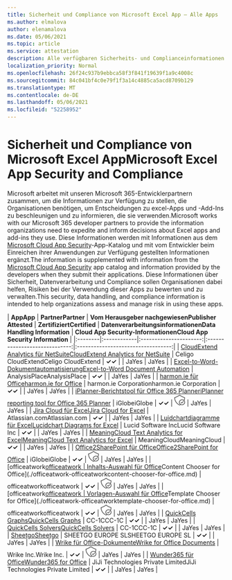 ```yaml
---
title: Sicherheit und Compliance von Microsoft Excel App – Alle Apps
ms.author: elmalova
author: elenamalova
ms.date: 05/06/2021
ms.topic: article
ms.service: attestation
description: Alle verfügbaren Sicherheits- und Complianceinformationen für alle Microsoft Excel-Apps.
localization_priority: Normal
ms.openlocfilehash: 26f24c937b9ebbca58f3f841f19639f1a9c4008c
ms.sourcegitcommit: 84c041bf4c0e79f1f3a14c4885ca5acd8709b129
ms.translationtype: MT
ms.contentlocale: de-DE
ms.lasthandoff: 05/06/2021
ms.locfileid: "52258952"
---
```

# <a name="microsoft-excel-app-security-and-compliance"></a><span data-ttu-id="eb52d-103">Sicherheit und Compliance von Microsoft Excel App</span><span class="sxs-lookup"><span data-stu-id="eb52d-103">Microsoft Excel App Security and Compliance</span></span>

<span data-ttu-id="eb52d-104">Microsoft arbeitet mit unseren Microsoft 365-Entwicklerpartnern zusammen, um die Informationen zur Verfügung zu stellen, die Organisationen benötigen, um Entscheidungen zu excel-Apps und -Add-Ins zu beschleunigen und zu informieren, die sie verwenden.</span><span class="sxs-lookup"><span data-stu-id="eb52d-104">Microsoft works with our Microsoft 365 developer partners to provide the information organizations need to expedite and inform decisions about Excel apps and add-ins they use.</span></span> <span data-ttu-id="eb52d-105">Diese Informationen werden mit Informationen aus dem [Microsoft Cloud App Security](https://www.microsoft.com/en-us/enterprise-mobility-security/cloud-app-security)-App-Katalog und mit vom Entwickler beim Einreichen ihrer Anwendungen zur Verfügung gestellten Informationen ergänzt.</span><span class="sxs-lookup"><span data-stu-id="eb52d-105">The information is supplemented with information from the [Microsoft Cloud App Security](https://www.microsoft.com/en-us/enterprise-mobility-security/cloud-app-security) app catalog and information provided by the developers when they submit their applications.</span></span> <span data-ttu-id="eb52d-106">Diese Informationen über Sicherheit, Datenverarbeitung und Compliance sollen Organisationen dabei helfen, Risiken bei der Verwendung dieser Apps zu bewerten und zu verwalten.</span><span class="sxs-lookup"><span data-stu-id="eb52d-106">This security, data handling, and compliance information is intended to help organizations assess and manage risk in using these apps.</span></span>

| <span data-ttu-id="eb52d-107">**App**</span><span class="sxs-lookup"><span data-stu-id="eb52d-107">**App**</span></span> | <span data-ttu-id="eb52d-108">**Partner**</span><span class="sxs-lookup"><span data-stu-id="eb52d-108">**Partner**</span></span> | <span data-ttu-id="eb52d-109">**Vom Herausgeber nachgewiesen**</span><span class="sxs-lookup"><span data-stu-id="eb52d-109">**Publisher Attested**</span></span> | <span data-ttu-id="eb52d-110">**Zertifiziert**</span><span class="sxs-lookup"><span data-stu-id="eb52d-110">**Certified**</span></span> | <span data-ttu-id="eb52d-111">**Datenverarbeitungsinformationen**</span><span class="sxs-lookup"><span data-stu-id="eb52d-111">**Data Handling Information**</span></span> | <span data-ttu-id="eb52d-112">**Cloud App Security-Informationen**</span><span class="sxs-lookup"><span data-stu-id="eb52d-112">**Cloud App Security Information**</span></span> |
|:--------|:------------|:----------------------:|:-----------------------------:|:----------------------------------:|
| [<span data-ttu-id="eb52d-113">CloudExtend Analytics für NetSuite</span><span class="sxs-lookup"><span data-stu-id="eb52d-113">CloudExtend Analytics for NetSuite</span></span>](./celigo-cloudextend-analytics-for-netsuite.md) | <span data-ttu-id="eb52d-114">Celigo CloudExtend</span><span class="sxs-lookup"><span data-stu-id="eb52d-114">Celigo CloudExtend</span></span> | <span data-ttu-id="eb52d-115">**✓**</span><span class="sxs-lookup"><span data-stu-id="eb52d-115">**✓**</span></span> |  | <span data-ttu-id="eb52d-116">Ja</span><span class="sxs-lookup"><span data-stu-id="eb52d-116">Yes</span></span> | <span data-ttu-id="eb52d-117">Ja</span><span class="sxs-lookup"><span data-stu-id="eb52d-117">Yes</span></span> |
| [<span data-ttu-id="eb52d-118">Excel-to-Word-Dokumentautomatisierung</span><span class="sxs-lookup"><span data-stu-id="eb52d-118">Excel-to-Word Document Automation</span></span>](./analysisplace-excel-to-word-document-automation.md) | <span data-ttu-id="eb52d-119">AnalysisPlace</span><span class="sxs-lookup"><span data-stu-id="eb52d-119">AnalysisPlace</span></span> | <span data-ttu-id="eb52d-120">**✓**</span><span class="sxs-lookup"><span data-stu-id="eb52d-120">**✓**</span></span> |  | <span data-ttu-id="eb52d-121">Ja</span><span class="sxs-lookup"><span data-stu-id="eb52d-121">Yes</span></span> | <span data-ttu-id="eb52d-122">Ja</span><span class="sxs-lookup"><span data-stu-id="eb52d-122">Yes</span></span> |
| [<span data-ttu-id="eb52d-123">harmon.ie für Office</span><span class="sxs-lookup"><span data-stu-id="eb52d-123">harmon.ie for Office</span></span>](./harmonie-corporation-for-office.md) | <span data-ttu-id="eb52d-124">harmon.ie Corporation</span><span class="sxs-lookup"><span data-stu-id="eb52d-124">harmon.ie Corporation</span></span> | <span data-ttu-id="eb52d-125">**✓**</span><span class="sxs-lookup"><span data-stu-id="eb52d-125">**✓**</span></span> |  | <span data-ttu-id="eb52d-126">Ja</span><span class="sxs-lookup"><span data-stu-id="eb52d-126">Yes</span></span> | <span data-ttu-id="eb52d-127">Ja</span><span class="sxs-lookup"><span data-stu-id="eb52d-127">Yes</span></span> |
| [<span data-ttu-id="eb52d-128">iPlanner-Berichtstool für Office 365 Planner</span><span class="sxs-lookup"><span data-stu-id="eb52d-128">iPlanner reporting tool for Office 365 Planner</span></span>](./iglobe-iplanner-reporting-tool-for-office-365-planner.md) | <span data-ttu-id="eb52d-129">iGlobe</span><span class="sxs-lookup"><span data-stu-id="eb52d-129">iGlobe</span></span> | <span data-ttu-id="eb52d-130">**✓**</span><span class="sxs-lookup"><span data-stu-id="eb52d-130">**✓**</span></span> | <img alt="Certified application badge" src="../media/certified-badge.png" height="25" width="25" /> | <span data-ttu-id="eb52d-131">Ja</span><span class="sxs-lookup"><span data-stu-id="eb52d-131">Yes</span></span> | <span data-ttu-id="eb52d-132">Ja</span><span class="sxs-lookup"><span data-stu-id="eb52d-132">Yes</span></span> |
| [<span data-ttu-id="eb52d-133">Jira Cloud für Excel</span><span class="sxs-lookup"><span data-stu-id="eb52d-133">Jira Cloud for Excel</span></span>](./atlassiancom-jira-cloud-for-excel.md) | <span data-ttu-id="eb52d-134">Atlassian.com</span><span class="sxs-lookup"><span data-stu-id="eb52d-134">Atlassian.com</span></span> | <span data-ttu-id="eb52d-135">**✓**</span><span class="sxs-lookup"><span data-stu-id="eb52d-135">**✓**</span></span> |  | <span data-ttu-id="eb52d-136">Ja</span><span class="sxs-lookup"><span data-stu-id="eb52d-136">Yes</span></span> | <span data-ttu-id="eb52d-137">Ja</span><span class="sxs-lookup"><span data-stu-id="eb52d-137">Yes</span></span> |
| [<span data-ttu-id="eb52d-138">Luidchartdiagramme für Excel</span><span class="sxs-lookup"><span data-stu-id="eb52d-138">Lucidchart Diagrams for Excel</span></span>](./lucid-software-inc-lucidchart-diagrams-for-excel.md) | <span data-ttu-id="eb52d-139">Lucid Software Inc</span><span class="sxs-lookup"><span data-stu-id="eb52d-139">Lucid Software Inc</span></span> | <span data-ttu-id="eb52d-140">**✓**</span><span class="sxs-lookup"><span data-stu-id="eb52d-140">**✓**</span></span> |  | <span data-ttu-id="eb52d-141">Ja</span><span class="sxs-lookup"><span data-stu-id="eb52d-141">Yes</span></span> | <span data-ttu-id="eb52d-142">Ja</span><span class="sxs-lookup"><span data-stu-id="eb52d-142">Yes</span></span> |
| [<span data-ttu-id="eb52d-143">MeaningCloud Text Analytics for Excel</span><span class="sxs-lookup"><span data-stu-id="eb52d-143">MeaningCloud Text Analytics for Excel</span></span>](./meaningcloud-text-analytics-for-excel.md) | <span data-ttu-id="eb52d-144">MeaningCloud</span><span class="sxs-lookup"><span data-stu-id="eb52d-144">MeaningCloud</span></span> | <span data-ttu-id="eb52d-145">**✓**</span><span class="sxs-lookup"><span data-stu-id="eb52d-145">**✓**</span></span> |  | <span data-ttu-id="eb52d-146">Ja</span><span class="sxs-lookup"><span data-stu-id="eb52d-146">Yes</span></span> | <span data-ttu-id="eb52d-147">Ja</span><span class="sxs-lookup"><span data-stu-id="eb52d-147">Yes</span></span> |
| [<span data-ttu-id="eb52d-148">Office2SharePoint für Office</span><span class="sxs-lookup"><span data-stu-id="eb52d-148">Office2SharePoint for Office</span></span>](./iglobe-office2sharepoint-for-office.md) | <span data-ttu-id="eb52d-149">iGlobe</span><span class="sxs-lookup"><span data-stu-id="eb52d-149">iGlobe</span></span> | <span data-ttu-id="eb52d-150">**✓**</span><span class="sxs-lookup"><span data-stu-id="eb52d-150">**✓**</span></span> | <img alt="Certified application badge" src="../media/certified-badge.png" height="25" width="25" /> | <span data-ttu-id="eb52d-151">Ja</span><span class="sxs-lookup"><span data-stu-id="eb52d-151">Yes</span></span> | <span data-ttu-id="eb52d-152">Ja</span><span class="sxs-lookup"><span data-stu-id="eb52d-152">Yes</span></span> |
| <span data-ttu-id="eb52d-153">[officeatwork</span><span class="sxs-lookup"><span data-stu-id="eb52d-153">[officeatwork</span></span> | <span data-ttu-id="eb52d-154">Inhalts-Auswahl für Office](./officeatwork-officeatworkcontent-chooser-for-office.md)</span><span class="sxs-lookup"><span data-stu-id="eb52d-154">Content Chooser for Office](./officeatwork-officeatworkcontent-chooser-for-office.md)</span></span> | <span data-ttu-id="eb52d-155">officeatwork</span><span class="sxs-lookup"><span data-stu-id="eb52d-155">officeatwork</span></span> | <span data-ttu-id="eb52d-156">**✓**</span><span class="sxs-lookup"><span data-stu-id="eb52d-156">**✓**</span></span> | <img alt="Certified application badge" src="../media/certified-badge.png" height="25" width="25" /> | <span data-ttu-id="eb52d-157">Ja</span><span class="sxs-lookup"><span data-stu-id="eb52d-157">Yes</span></span> | <span data-ttu-id="eb52d-158">Ja</span><span class="sxs-lookup"><span data-stu-id="eb52d-158">Yes</span></span> |
| <span data-ttu-id="eb52d-159">[officeatwork</span><span class="sxs-lookup"><span data-stu-id="eb52d-159">[officeatwork</span></span> | <span data-ttu-id="eb52d-160">Vorlagen-Auswahl für Office](./officeatwork-officeatworktemplate-chooser-for-office.md)</span><span class="sxs-lookup"><span data-stu-id="eb52d-160">Template Chooser for Office](./officeatwork-officeatworktemplate-chooser-for-office.md)</span></span> | <span data-ttu-id="eb52d-161">officeatwork</span><span class="sxs-lookup"><span data-stu-id="eb52d-161">officeatwork</span></span> | <span data-ttu-id="eb52d-162">**✓**</span><span class="sxs-lookup"><span data-stu-id="eb52d-162">**✓**</span></span> | <img alt="Certified application badge" src="../media/certified-badge.png" height="25" width="25" /> | <span data-ttu-id="eb52d-163">Ja</span><span class="sxs-lookup"><span data-stu-id="eb52d-163">Yes</span></span> | <span data-ttu-id="eb52d-164">Ja</span><span class="sxs-lookup"><span data-stu-id="eb52d-164">Yes</span></span> |
| [<span data-ttu-id="eb52d-165">QuickCells Graphs</span><span class="sxs-lookup"><span data-stu-id="eb52d-165">QuickCells Graphs</span></span>](./cc-1c-quickcells-graphs.md) | <span data-ttu-id="eb52d-166">CC-1C</span><span class="sxs-lookup"><span data-stu-id="eb52d-166">CC-1C</span></span> | <span data-ttu-id="eb52d-167">**✓**</span><span class="sxs-lookup"><span data-stu-id="eb52d-167">**✓**</span></span> |  | <span data-ttu-id="eb52d-168">Ja</span><span class="sxs-lookup"><span data-stu-id="eb52d-168">Yes</span></span> | <span data-ttu-id="eb52d-169">Ja</span><span class="sxs-lookup"><span data-stu-id="eb52d-169">Yes</span></span> |
| [<span data-ttu-id="eb52d-170">QuickCells Solvers</span><span class="sxs-lookup"><span data-stu-id="eb52d-170">QuickCells Solvers</span></span>](./cc-1c-quickcells-solvers.md) | <span data-ttu-id="eb52d-171">CC-1C</span><span class="sxs-lookup"><span data-stu-id="eb52d-171">CC-1C</span></span> | <span data-ttu-id="eb52d-172">**✓**</span><span class="sxs-lookup"><span data-stu-id="eb52d-172">**✓**</span></span> |  | <span data-ttu-id="eb52d-173">Ja</span><span class="sxs-lookup"><span data-stu-id="eb52d-173">Yes</span></span> | <span data-ttu-id="eb52d-174">Ja</span><span class="sxs-lookup"><span data-stu-id="eb52d-174">Yes</span></span> |
| [<span data-ttu-id="eb52d-175">Sheetgo</span><span class="sxs-lookup"><span data-stu-id="eb52d-175">Sheetgo</span></span>](./sheetgo-europe-sl.md) | <span data-ttu-id="eb52d-176">SHEETGO EUROPE SL</span><span class="sxs-lookup"><span data-stu-id="eb52d-176">SHEETGO EUROPE SL</span></span> | <span data-ttu-id="eb52d-177">**✓**</span><span class="sxs-lookup"><span data-stu-id="eb52d-177">**✓**</span></span> |  | <span data-ttu-id="eb52d-178">Ja</span><span class="sxs-lookup"><span data-stu-id="eb52d-178">Yes</span></span> | <span data-ttu-id="eb52d-179">Ja</span><span class="sxs-lookup"><span data-stu-id="eb52d-179">Yes</span></span> |
| [<span data-ttu-id="eb52d-180">Wrike für Office-Dokumente</span><span class="sxs-lookup"><span data-stu-id="eb52d-180">Wrike for Office Documents</span></span>](./wrike-inc-for-office-documents.md) | <span data-ttu-id="eb52d-181">Wrike Inc.</span><span class="sxs-lookup"><span data-stu-id="eb52d-181">Wrike Inc.</span></span> | <span data-ttu-id="eb52d-182">**✓**</span><span class="sxs-lookup"><span data-stu-id="eb52d-182">**✓**</span></span> | <img alt="Certified application badge" src="../media/certified-badge.png" height="25" width="25" /> | <span data-ttu-id="eb52d-183">Ja</span><span class="sxs-lookup"><span data-stu-id="eb52d-183">Yes</span></span> | <span data-ttu-id="eb52d-184">Ja</span><span class="sxs-lookup"><span data-stu-id="eb52d-184">Yes</span></span> |
| [<span data-ttu-id="eb52d-185">Wunder365 für Office</span><span class="sxs-lookup"><span data-stu-id="eb52d-185">Wunder365 for Office</span></span>](./jiji-technologies-private-limited-wunder365-for-office.md) | <span data-ttu-id="eb52d-186">JiJi Technologies Private Limited</span><span class="sxs-lookup"><span data-stu-id="eb52d-186">JiJi Technologies Private Limited</span></span> | <span data-ttu-id="eb52d-187">**✓**</span><span class="sxs-lookup"><span data-stu-id="eb52d-187">**✓**</span></span> |  | <span data-ttu-id="eb52d-188">Ja</span><span class="sxs-lookup"><span data-stu-id="eb52d-188">Yes</span></span> | <span data-ttu-id="eb52d-189">Ja</span><span class="sxs-lookup"><span data-stu-id="eb52d-189">Yes</span></span> |
